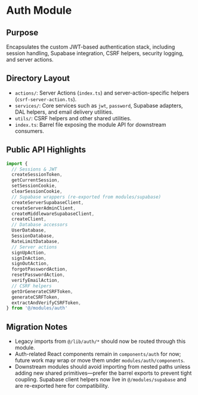 # Auth Module

## Purpose
Encapsulates the custom JWT-based authentication stack, including session handling, Supabase integration, CSRF helpers, security logging, and server actions.

## Directory Layout
- `actions/`: Server Actions (`index.ts`) and server-action-specific helpers (`csrf-server-action.ts`).
- `services/`: Core services such as `jwt`, `password`, Supabase adapters, DAL helpers, and email delivery utilities.
- `utils/`: CSRF helpers and other shared utilities.
- `index.ts`: Barrel file exposing the module API for downstream consumers.

## Public API Highlights
```ts
import {
  // Sessions & JWT
  createSessionToken,
  getCurrentSession,
  setSessionCookie,
  clearSessionCookie,
  // Supabase wrappers (re-exported from modules/supabase)
  createServerSupabaseClient,
  createServerAdminClient,
  createMiddlewareSupabaseClient,
  createClient,
  // Database accessors
  UserDatabase,
  SessionDatabase,
  RateLimitDatabase,
  // Server actions
  signUpAction,
  signInAction,
  signOutAction,
  forgotPasswordAction,
  resetPasswordAction,
  verifyEmailAction,
  // CSRF helpers
  getOrGenerateCSRFToken,
  generateCSRFToken,
  extractAndVerifyCSRFToken,
} from '@/modules/auth'
```

## Migration Notes
- Legacy imports from `@/lib/auth/*` should now be routed through this module.
- Auth-related React components remain in `components/auth` for now; future work may wrap or move them under `modules/auth/components`.
- Downstream modules should avoid importing from nested paths unless adding new shared primitives—prefer the barrel exports to prevent tight coupling. Supabase client helpers now live in `@/modules/supabase` and are re-exported here for compatibility.
